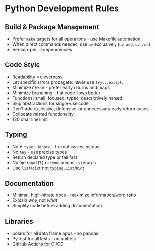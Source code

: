 # Python Development Rules

## Build & Package Management

- Prefer `make` targets for all operations - use Makefile automation
- When direct commands needed: use `uv` exclusively (`uv add`, `uv run`)
- Version-pin all dependencies

## Code Style

- Readability > cleverness
- Let specific errors propagate: never use `try...except`.
- Minimize if/else - prefer early returns and maps
- Minimize branching - flat code flows better
- Functions: small, focused, typed, descriptively named
- Skip abstractions for single-use code
- Don't add excessive, defensive, or unnecessary early return cases
- Collocate related functionality
- 120 char line limit

## Typing

- No `# type: ignore` - fix root issues instead
- No `Any` - use precise types
- Return declared type or fail fast
- No `Optional[T]` or `None` unions as returns
- Use `list`/`dict` not `typing.List`/`Dict`

## Documentation

- Minimal, high-bitrate docs - maximize information/word ratio
- Explain *why*, not *what*
- Simplify code before adding documentation

## Libraries

- polars for all data frame opps - no pandas
- PyTest for all tests - no unittest
- GitHub Actions for CI/CD

